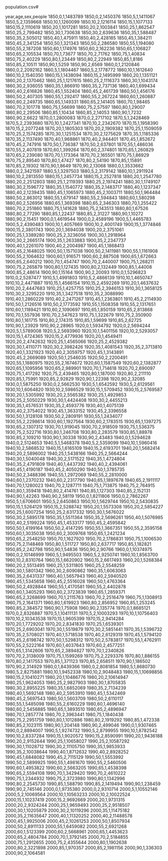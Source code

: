 <!DOCTYPE html>
<meta charset="utf-8">
<style>

svg {
  font: 10px sans-serif;
}

.y.axis path {
  display: none;
}

.y.axis line {
  stroke: #fff;
  stroke-opacity: .2;
  shape-rendering: crispEdges;
}

.y.axis .zero line {
  stroke: #000;
  stroke-opacity: 1;
}

.title {
  font: 300 78px Helvetica Neue;
  fill: #666;
}

.birthyear,
.age {
  text-anchor: middle;
}

.birthyear {
  fill: #fff;
}

rect {
  fill-opacity: .6;
  fill: #e377c2;
}

rect:first-child {
  fill: #1f77b4;
}

</style>
<body>
<script src="http://d3js.org/d3.v3.min.js"></script>
<script>

var margin = {top: 20, right: 40, bottom: 30, left: 20},
    width = 960 - margin.left - margin.right,
    height = 500 - margin.top - margin.bottom,
    barWidth = Math.floor(width / 19) - 1;

var x = d3.scale.linear()
    .range([barWidth / 2, width - barWidth / 2]);

var y = d3.scale.linear()
    .range([height, 0]);

var yAxis = d3.svg.axis()
    .scale(y)
    .orient("right")
    .tickSize(-width)
    .tickFormat(function(d) { return Math.round(d / 1e6) + "M"; });

// An SVG element with a bottom-right origin.
var svg = d3.select("body").append("svg")
    .attr("width", width + margin.left + margin.right)
    .attr("height", height + margin.top + margin.bottom)
  .append("g")
    .attr("transform", "translate(" + margin.left + "," + margin.top + ")");

// A sliding container to hold the bars by birthyear.
var birthyears = svg.append("g")
    .attr("class", "birthyears");

// A label for the current year.
var title = svg.append("text")
    .attr("class", "title")
    .attr("dy", ".71em")
    .text(2000);

d3.csv("population.csv", function(error, data) {

  // Convert strings to numbers.
  data.forEach(function(d) {
    d.people = +d.people;
    d.year = +d.year;
    d.age = +d.age;
  });

  // Compute the extent of the data set in age and years.
  var age1 = d3.max(data, function(d) { return d.age; }),
      year0 = d3.min(data, function(d) { return d.year; }),
      year1 = d3.max(data, function(d) { return d.year; }),
      year = year1;

  // Update the scale domains.
  x.domain([year1 - age1, year1]);
  y.domain([0, d3.max(data, function(d) { return d.people; })]);

  // Produce a map from year and birthyear to [male, female].
  data = d3.nest()
      .key(function(d) { return d.year; })
      .key(function(d) { return d.year - d.age; })
      .rollup(function(v) { return v.map(function(d) { return d.people; }); })
      .map(data);

  // Add an axis to show the population values.
  svg.append("g")
      .attr("class", "y axis")
      .attr("transform", "translate(" + width + ",0)")
      .call(yAxis)
    .selectAll("g")
    .filter(function(value) { return !value; })
      .classed("zero", true);

  // Add labeled rects for each birthyear (so that no enter or exit is required).
  var birthyear = birthyears.selectAll(".birthyear")
      .data(d3.range(year0 - age1, year1 + 1, 5))
    .enter().append("g")
      .attr("class", "birthyear")
      .attr("transform", function(birthyear) { return "translate(" + x(birthyear) + ",0)"; });

  birthyear.selectAll("rect")
      .data(function(birthyear) { return data[year][birthyear] || [0, 0]; })
    .enter().append("rect")
      .attr("x", -barWidth / 2)
      .attr("width", barWidth)
      .attr("y", y)
      .attr("height", function(value) { return height - y(value); });

  // Add labels to show birthyear.
  birthyear.append("text")
      .attr("y", height - 4)
      .text(function(birthyear) { return birthyear; });

  // Add labels to show age (separate; not animated).
  svg.selectAll(".age")
      .data(d3.range(0, age1 + 1, 5))
    .enter().append("text")
      .attr("class", "age")
      .attr("x", function(age) { return x(year - age); })
      .attr("y", height + 4)
      .attr("dy", ".71em")
      .text(function(age) { return age; });

  // Allow the arrow keys to change the displayed year.
  window.focus();
  d3.select(window).on("keydown", function() {
    switch (d3.event.keyCode) {
      case 37: year = Math.max(year0, year - 10); break;
      case 39: year = Math.min(year1, year + 10); break;
    }
    update();
  });

  function update() {
    if (!(year in data)) return;
    title.text(year);

    birthyears.transition()
        .duration(750)
        .attr("transform", "translate(" + (x(year1) - x(year)) + ",0)");

    birthyear.selectAll("rect")
        .data(function(birthyear) { return data[year][birthyear] || [0, 0]; })
      .transition()
        .duration(750)
        .attr("y", y)
        .attr("height", function(value) { return height - y(value); });
  }
});

</script>
population.csv#

year,age,sex,people
1850,0,1,1483789
1850,0,2,1450376
1850,5,1,1411067
1850,5,2,1359668
1850,10,1,1260099
1850,10,2,1216114
1850,15,1,1077133
1850,15,2,1110619
1850,20,1,1017281
1850,20,2,1003841
1850,25,1,862547
1850,25,2,799482
1850,30,1,730638
1850,30,2,639636
1850,35,1,588487
1850,35,2,505012
1850,40,1,475911
1850,40,2,428185
1850,45,1,384211
1850,45,2,341254
1850,50,1,321343
1850,50,2,286580
1850,55,1,194080
1850,55,2,187208
1850,60,1,174976
1850,60,2,162236
1850,65,1,106827
1850,65,2,105534
1850,70,1,73677
1850,70,2,71762
1850,75,1,40834
1850,75,2,40229
1850,80,1,23449
1850,80,2,22949
1850,85,1,8186
1850,85,2,10511
1850,90,1,5259
1850,90,2,6569
1860,0,1,2120846
1860,0,2,2092162
1860,5,1,1804467
1860,5,2,1778772
1860,10,1,1612640
1860,10,2,1540350
1860,15,1,1438094
1860,15,2,1495999
1860,20,1,1351121
1860,20,2,1370462
1860,25,1,1217615
1860,25,2,1116373
1860,30,1,1043174
1860,30,2,936055
1860,35,1,866910
1860,35,2,737136
1860,40,1,699434
1860,40,2,616826
1860,45,1,552404
1860,45,2,461739
1860,50,1,456176
1860,50,2,407305
1860,55,1,292417
1860,55,2,267224
1860,60,1,260887
1860,60,2,249735
1860,65,1,149331
1860,65,2,141405
1860,70,1,98465
1860,70,2,101778
1860,75,1,56699
1860,75,2,57597
1860,80,1,29007
1860,80,2,29506
1860,85,1,10434
1860,85,2,14053
1860,90,1,7232
1860,90,2,6622
1870,0,1,2800083
1870,0,2,2717102
1870,5,1,2428469
1870,5,2,2393680
1870,10,1,2427341
1870,10,2,2342670
1870,15,1,1958390
1870,15,2,2077248
1870,20,1,1805303
1870,20,2,1909382
1870,25,1,1509059
1870,25,2,1574285
1870,30,1,1251534
1870,30,2,1275629
1870,35,1,1185336
1870,35,2,1137490
1870,40,1,968861
1870,40,2,944401
1870,45,1,852672
1870,45,2,747916
1870,50,1,736387
1870,50,2,637801
1870,55,1,486036
1870,55,2,407819
1870,60,1,399264
1870,60,2,374801
1870,65,1,260829
1870,65,2,239080
1870,70,1,173364
1870,70,2,165501
1870,75,1,86929
1870,75,2,89540
1870,80,1,47427
1870,80,2,54190
1870,85,1,15891
1870,85,2,19302
1870,90,1,8649
1870,90,2,13068
1880,0,1,3533662
1880,0,2,3421597
1880,5,1,3297503
1880,5,2,3179142
1880,10,1,2911924
1880,10,2,2813550
1880,15,1,2457734
1880,15,2,2527818
1880,20,1,2547780
1880,20,2,2512803
1880,25,1,2119393
1880,25,2,1974241
1880,30,1,1749107
1880,30,2,1596772
1880,35,1,1540772
1880,35,2,1483717
1880,40,1,1237347
1880,40,2,1239435
1880,45,1,1065973
1880,45,2,1003711
1880,50,1,964484
1880,50,2,863012
1880,55,1,679147
1880,55,2,594843
1880,60,1,580298
1880,60,2,526956
1880,65,1,369398
1880,65,2,346303
1880,70,1,255422
1880,70,2,251860
1880,75,1,141628
1880,75,2,143513
1880,80,1,67526
1880,80,2,77290
1880,85,1,22437
1880,85,2,31227
1880,90,1,10272
1880,90,2,15451
1900,0,1,4619544
1900,0,2,4589196
1900,5,1,4465783
1900,5,2,4390483
1900,10,1,4057669
1900,10,2,4001749
1900,15,1,3774846
1900,15,2,3801743
1900,20,1,3694038
1900,20,2,3751061
1900,25,1,3389280
1900,25,2,3236056
1900,30,1,2918964
1900,30,2,2665174
1900,35,1,2633883
1900,35,2,2347737
1900,40,1,2261070
1900,40,2,2004987
1900,45,1,1868413
1900,45,2,1648025
1900,50,1,1571038
1900,50,2,1411981
1900,55,1,1161908
1900,55,2,1064632
1900,60,1,916571
1900,60,2,887508
1900,65,1,672663
1900,65,2,640212
1900,70,1,454747
1900,70,2,440007
1900,75,1,268211
1900,75,2,265879
1900,80,1,127435
1900,80,2,132449
1900,85,1,44008
1900,85,2,48614
1900,90,1,15164
1900,90,2,20093
1910,0,1,5296823
1910,0,2,5287477
1910,5,1,4991803
1910,5,2,4866139
1910,10,1,4650747
1910,10,2,4471887
1910,15,1,4566154
1910,15,2,4592269
1910,20,1,4637632
1910,20,2,4447683
1910,25,1,4257755
1910,25,2,3946153
1910,30,1,3658125
1910,30,2,3295220
1910,35,1,3427518
1910,35,2,3088990
1910,40,1,2860229
1910,40,2,2471267
1910,45,1,2363801
1910,45,2,2114930
1910,50,1,2126516
1910,50,2,1773592
1910,55,1,1508358
1910,55,2,1317651
1910,60,1,1189421
1910,60,2,1090697
1910,65,1,850159
1910,65,2,813868
1910,70,1,557936
1910,70,2,547623
1910,75,1,322679
1910,75,2,350900
1910,80,1,161715
1910,80,2,174315
1910,85,1,59699
1910,85,2,62725
1910,90,1,23929
1910,90,2,28965
1920,0,1,5934792
1920,0,2,5694244
1920,5,1,5789008
1920,5,2,5693960
1920,10,1,5401156
1920,10,2,5293057
1920,15,1,4724365
1920,15,2,4779936
1920,20,1,4549411
1920,20,2,4742632
1920,25,1,4565066
1920,25,2,4529382
1920,30,1,4110771
1920,30,2,3982426
1920,35,1,4081543
1920,35,2,3713810
1920,40,1,3321923
1920,40,2,3059757
1920,45,1,3143891
1920,45,2,2669089
1920,50,1,2546035
1920,50,2,2200491
1920,55,1,1880975
1920,55,2,1674672
1920,60,1,1587549
1920,60,2,1382877
1920,65,1,1095956
1920,65,2,989901
1920,70,1,714618
1920,70,2,690097
1920,75,1,417292
1920,75,2,439465
1920,80,1,187000
1920,80,2,211110
1920,85,1,75991
1920,85,2,92829
1920,90,1,22398
1920,90,2,32085
1930,0,1,5875250
1930,0,2,5662530
1930,5,1,6542592
1930,5,2,6129561
1930,10,1,6064820
1930,10,2,5986529
1930,15,1,5709452
1930,15,2,5769587
1930,20,1,5305992
1930,20,2,5565382
1930,25,1,4929853
1930,25,2,5050229
1930,30,1,4424408
1930,30,2,4455213
1930,35,1,4576531
1930,35,2,4593776
1930,40,1,4075139
1930,40,2,3754022
1930,45,1,3633152
1930,45,2,3396558
1930,50,1,3128108
1930,50,2,2809191
1930,55,1,2434077
1930,55,2,2298614
1930,60,1,1927564
1930,60,2,1783515
1930,65,1,1397275
1930,65,2,1307312
1930,70,1,919045
1930,70,2,918509
1930,75,1,536375
1930,75,2,522716
1930,80,1,246708
1930,80,2,283579
1930,85,1,88978
1930,85,2,109210
1930,90,1,30338
1930,90,2,43483
1940,0,1,5294628
1940,0,2,5124653
1940,5,1,5468378
1940,5,2,5359099
1940,10,1,5960416
1940,10,2,5868532
1940,15,1,6165109
1940,15,2,6193701
1940,20,1,5682414
1940,20,2,5896002
1940,25,1,5438166
1940,25,2,5664244
1940,30,1,5040048
1940,30,2,5171522
1940,35,1,4724804
1940,35,2,4791809
1940,40,1,4437392
1940,40,2,4394061
1940,45,1,4190187
1940,45,2,4050290
1940,50,1,3785735
1940,50,2,3488396
1940,55,1,2972069
1940,55,2,2810000
1940,60,1,2370232
1940,60,2,2317790
1940,65,1,1897678
1940,65,2,1911117
1940,70,1,1280023
1940,70,2,1287711
1940,75,1,713875
1940,75,2,764915
1940,80,1,359418
1940,80,2,414761
1940,85,1,127303
1940,85,2,152131
1940,90,1,42263
1940,90,2,58119
1950,0,1,8211806
1950,0,2,7862267
1950,5,1,6706601
1950,5,2,6450863
1950,10,1,5629744
1950,10,2,5430835
1950,15,1,5264129
1950,15,2,5288742
1950,20,1,5573308
1950,20,2,5854227
1950,25,1,6007254
1950,25,2,6317332
1950,30,1,5676022
1950,30,2,5895178
1950,35,1,5511364
1950,35,2,5696261
1950,40,1,5076985
1950,40,2,5199224
1950,45,1,4533177
1950,45,2,4595842
1950,50,1,4199164
1950,50,2,4147295
1950,55,1,3667351
1950,55,2,3595158
1950,60,1,3035038
1950,60,2,3009768
1950,65,1,2421234
1950,65,2,2548250
1950,70,1,1627920
1950,70,2,1786831
1950,75,1,1006530
1950,75,2,1148469
1950,80,1,511727
1950,80,2,637717
1950,85,1,182821
1950,85,2,242798
1950,90,1,54836
1950,90,2,90766
1960,0,1,10374975
1960,0,2,10146999
1960,5,1,9495503
1960,5,2,9250741
1960,10,1,8563700
1960,10,2,8310764
1960,15,1,6620902
1960,15,2,6617493
1960,20,1,5268384
1960,20,2,5513495
1960,25,1,5311805
1960,25,2,5548259
1960,30,1,5801342
1960,30,2,6090862
1960,35,1,6063063
1960,35,2,6431337
1960,40,1,5657943
1960,40,2,5940520
1960,45,1,5345658
1960,45,2,5516028
1960,50,1,4763364
1960,50,2,4928844
1960,55,1,4170581
1960,55,2,4402878
1960,60,1,3405293
1960,60,2,3723839
1960,65,1,2859371
1960,65,2,3268699
1960,70,1,2115763
1960,70,2,2516479
1960,75,1,1308913
1960,75,2,1641371
1960,80,1,619923
1960,80,2,856952
1960,85,1,253245
1960,85,2,384572
1960,90,1,75908
1960,90,2,135774
1970,0,1,8685121
1970,0,2,8326887
1970,5,1,10411131
1970,5,2,10003293
1970,10,1,10756403
1970,10,2,10343538
1970,15,1,9605399
1970,15,2,9414284
1970,20,1,7729202
1970,20,2,8341830
1970,25,1,6539301
1970,25,2,6903041
1970,30,1,5519879
1970,30,2,5851441
1970,35,1,5396732
1970,35,2,5708021
1970,40,1,5718538
1970,40,2,6129319
1970,45,1,5794120
1970,45,2,6198742
1970,50,1,5298312
1970,50,2,5783817
1970,55,1,4762911
1970,55,2,5222164
1970,60,1,4037643
1970,60,2,4577251
1970,65,1,3142606
1970,65,2,3894827
1970,70,1,2340826
1970,70,2,3138009
1970,75,1,1599269
1970,75,2,2293376
1970,80,1,886155
1970,80,2,1417553
1970,85,1,371123
1970,85,2,658511
1970,90,1,186502
1970,90,2,314929
1980,0,1,8439366
1980,0,2,8081854
1980,5,1,8680730
1980,5,2,8275881
1980,10,1,9452338
1980,10,2,9048483
1980,15,1,10698856
1980,15,2,10410271
1980,20,1,10486776
1980,20,2,10614947
1980,25,1,9624053
1980,25,2,9827903
1980,30,1,8705835
1980,30,2,8955225
1980,35,1,6852069
1980,35,2,7134239
1980,40,1,5692148
1980,40,2,5953910
1980,45,1,5342469
1980,45,2,5697543
1980,50,1,5603709
1980,50,2,6110117
1980,55,1,5485098
1980,55,2,6160229
1980,60,1,4696140
1980,60,2,5456885
1980,65,1,3893510
1980,65,2,4896947
1980,70,1,2857774
1980,70,2,3963441
1980,75,1,1840438
1980,75,2,2951759
1980,80,1,1012886
1980,80,2,1919292
1980,85,1,472338
1980,85,2,1023115
1980,90,1,204148
1980,90,2,499046
1990,0,1,9307465
1990,0,2,8894007
1990,5,1,9274732
1990,5,2,8799955
1990,10,1,8782542
1990,10,2,8337284
1990,15,1,9020572
1990,15,2,8590991
1990,20,1,9436188
1990,20,2,9152644
1990,25,1,10658027
1990,25,2,10587292
1990,30,1,11028712
1990,30,2,11105750
1990,35,1,9853933
1990,35,2,10038644
1990,40,1,8712632
1990,40,2,8928252
1990,45,1,6848082
1990,45,2,7115129
1990,50,1,5553992
1990,50,2,5899925
1990,55,1,4981670
1990,55,2,5460506
1990,60,1,4953822
1990,60,2,5663205
1990,65,1,4538398
1990,65,2,5594108
1990,70,1,3429420
1990,70,2,4610222
1990,75,1,2344932
1990,75,2,3723980
1990,80,1,1342996
1990,80,2,2545730
1990,85,1,588790
1990,85,2,1419494
1990,90,1,238459
1990,90,2,745146
2000,0,1,9735380
2000,0,2,9310714
2000,5,1,10552146
2000,5,2,10069564
2000,10,1,10563233
2000,10,2,10022524
2000,15,1,10237419
2000,15,2,9692669
2000,20,1,9731315
2000,20,2,9324244
2000,25,1,9659493
2000,25,2,9518507
2000,30,1,10205879
2000,30,2,10119296
2000,35,1,11475182
2000,35,2,11635647
2000,40,1,11320252
2000,40,2,11488578
2000,45,1,9925006
2000,45,2,10261253
2000,50,1,8507934
2000,50,2,8911133
2000,55,1,6459082
2000,55,2,6921268
2000,60,1,5123399
2000,60,2,5668961
2000,65,1,4453623
2000,65,2,4804784
2000,70,1,3792145
2000,70,2,5184855
2000,75,1,2912655
2000,75,2,4355644
2000,80,1,1902638
2000,80,2,3221898
2000,85,1,970357
2000,85,2,1981156
2000,90,1,336303
2000,90,2,1064581
